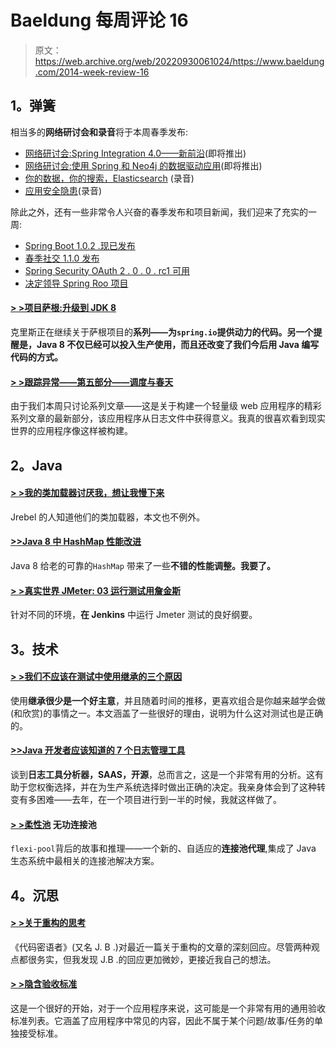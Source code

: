 # Baeldung 每周评论 16

> 原文：<https://web.archive.org/web/20220930061024/https://www.baeldung.com/2014-week-review-16>

## **1。弹簧**

相当多的**网络研讨会和录音**将于本周春季发布:

*   [网络研讨会:Spring Integration 4.0——新前沿](https://web.archive.org/web/20220521213013/https://spring.io/blog/2014/04/22/webinar-spring-integration-4-0-the-new-frontier)(即将推出)
*   [网络研讨会:使用 Spring 和 Neo4j 的数据驱动应用](https://web.archive.org/web/20220521213013/https://spring.io/blog/2014/04/22/webinar-data-driven-applications-with-spring-and-neo4j)(即将推出)
*   [你的数据，你的搜索，Elasticsearch](https://web.archive.org/web/20220521213013/https://spring.io/blog/2014/04/22/springone2gx-2013-replay-your-data-your-search-elasticsearch) (录音)
*   [应用安全隐患](https://web.archive.org/web/20220521213013/https://spring.io/blog/2014/04/22/springone2gx-2013-replay-application-security-pitfalls)(录音)

除此之外，还有一些非常令人兴奋的春季发布和项目新闻，我们迎来了充实的一周:

*   [Spring Boot 1.0.2 .现已发布](https://web.archive.org/web/20220521213013/https://spring.io/blog/2014/04/24/spring-boot-1-0-2-release-available-now)
*   [春季社交 1.1.0 发布](https://web.archive.org/web/20220521213013/https://spring.io/blog/2014/04/24/spring-social-1-1-0-released)
*   [Spring Security OAuth 2 . 0 . 0 . rc1 可用](https://web.archive.org/web/20220521213013/https://spring.io/blog/2014/04/18/spring-security-oauth-2-0-0-rc1-available)
*   [决定领导 Spring Roo 项目](https://web.archive.org/web/20220521213013/https://spring.io/blog/2014/04/24/disid-to-lead-spring-roo-project)

#### [**> >项目萨根:升级到 JDK 8**](https://web.archive.org/web/20220521213013/https://spring.io/blog/2014/04/18/project-sagan-upgrading-to-jdk-8)

克里斯正在继续关于萨根项目的**系列——为`spring.io`提供动力的代码。另一个提醒是，Java 8 不仅已经可以投入生产使用，而且还改变了我们今后用 Java 编写代码的方式。**

#### **[> >跟踪异常——第五部分——调度与春天](https://web.archive.org/web/20220521213013/http://www.captaindebug.com/2014/04/tracking-exceptions-part-5-scheduling.html)**

由于我们本周只讨论系列文章——这是关于构建一个轻量级 web 应用程序的精彩系列文章的最新部分，该应用程序从日志文件中获得意义。我真的很喜欢看到现实世界的应用程序像这样被构建。

## **2。Java**

#### [**> >我的类加载器讨厌我，想让我慢下来**](https://web.archive.org/web/20220521213013/http://zeroturnaround.com/rebellabs/my-class-loader-hates-me-and-wants-to-slow-me-down/)

Jrebel 的人知道他们的类加载器，本文也不例外。

#### **[>>Java 8 中 HashMap 性能改进](https://web.archive.org/web/20220521213013/http://www.nurkiewicz.com/2014/04/hashmap-performance-improvements-in.html)**

Java 8 给老的可靠的`HashMap` 带来了一些**不错的性能调整。我要了。**

#### **[> >真实世界 JMeter: 03 运行测试用詹金斯](https://web.archive.org/web/20220521213013/https://anttikoivisto.blogspot.fi/2014/04/real-world-jmeter-03-running-with-jenkins.html)**

针对不同的环境，**在 Jenkins** 中运行 Jmeter 测试的良好纲要。

## **3。技术**

#### [**> >我们不应该在测试中使用继承的三个原因**](https://web.archive.org/web/20220521213013/http://www.petrikainulainen.net/programming/unit-testing/3-reasons-why-we-should-not-use-inheritance-in-our-tests/)

使用**继承很少是一个好主意**，并且随着时间的推移，更喜欢组合是你越来越学会做(和欣赏)的事情之一。本文涵盖了一些很好的理由，说明为什么这对测试也是正确的。

#### **[>>Java 开发者应该知道的 7 个日志管理工具](https://web.archive.org/web/20220521213013/http://www.takipiblog.com/2014/04/23/the-7-log-management-tools-you-need-to-know/)**

谈到**日志工具分析器，SAAS，开源**，总而言之，这是一个非常有用的分析。这有助于您权衡选择，并在为生产系统选择时做出正确的决定。我亲身体会到了这种转变有多困难——去年，在一个项目进行到一半的时候，我就这样做了。

#### **[> >柔性池](https://web.archive.org/web/20220521213013/http://vladmihalcea.com/2014/04/25/flexy-pool-reactive-connection-pooling/)** 无功连接池

`flexi-pool`背后的故事和推理——一个新的、自适应的**连接池代理**,集成了 Java 生态系统中最相关的连接池解决方案。

## **4。沉思**

#### **[> >关于重构的思考](https://web.archive.org/web/20220521213013/http://blog.thecodewhisperer.com/2014/04/22/musings-on-refactoring-as-waste/)**

《代码密语者》(又名 J. B .)对最近一篇关于重构的文章的深刻回应。尽管两种观点都很务实，但我发现 J.B .的回应更加微妙，更接近我自己的想法。

#### [**> >隐含验收标准**](https://web.archive.org/web/20220521213013/http://www.daedtech.com/implied-acceptance-criteria)

这是一个很好的开始，对于一个应用程序来说，这可能是一个非常有用的通用验收标准列表。它涵盖了应用程序中常见的内容，因此不属于某个问题/故事/任务的单独接受标准。